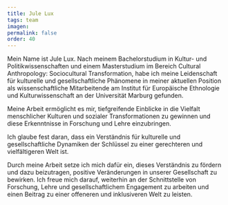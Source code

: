 ```yaml
---
title: Jule Lux
tags: team
imagen:
permalink: false
order: 40
---
```


Mein Name ist Jule Lux. Nach meinem Bachelorstudium in Kultur- und Politikwissenschaften und einem Masterstudium im Bereich Cultural Anthropology: Sociocultural Transformation, habe ich meine Leidenschaft für kulturelle und gesellschaftliche Phänomene in meiner aktuellen Position als wissenschaftliche Mitarbeitende am Institut für Europäische Ethnologie und Kulturwissenschaft an der Universität Marburg gefunden.

Meine Arbeit ermöglicht es mir, tiefgreifende Einblicke in die Vielfalt menschlicher Kulturen und sozialer Transformationen zu gewinnen und diese Erkenntnisse in Forschung und Lehre einzubringen.

Ich glaube fest daran, dass ein Verständnis für kulturelle und gesellschaftliche Dynamiken der Schlüssel zu einer gerechteren und vielfältigeren Welt ist.

Durch meine Arbeit setze ich mich dafür ein, dieses Verständnis zu fördern und dazu beizutragen, positive Veränderungen in unserer Gesellschaft zu bewirken.
Ich freue mich darauf, weiterhin an der Schnittstelle von Forschung, Lehre und gesellschaftlichem Engagement zu arbeiten und einen Beitrag zu einer offeneren und inklusiveren Welt zu leisten.
